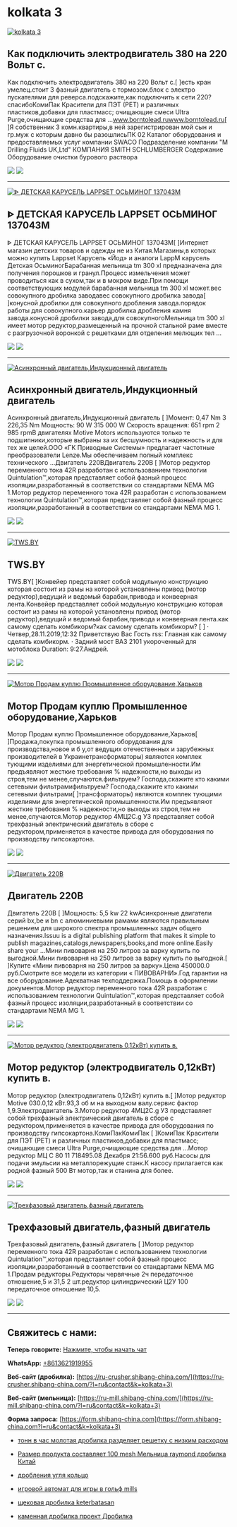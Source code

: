# kolkata 3

<a href="https://swt.shibang-china.com/?l=ru&img&k=kolkata+3" target="_blank">![kolkata 3](http://static.shibang-china.com/all-800x300/946.jpg)</a>

## Как подключить электродвигатель 380 на 220 Вольт с.
Как подключить электродвигатель 380 на 220 Вольт с.[ ]есть кран умелец.стоит 3 фазный двигатель с тормозом.блок с электро пускателями для реверса.подскажите,как подключить к сети 220?спасибоКомиПак Красители для ПЭТ (РЕТ) и различных пластиков,добавки для пластмасс; очищающие смеси Ultra Purge,очищающие средства для …www.borntolead.ruwww.borntolead.ru[ ]Я собственник 3 комн.квартиры,в ней зарегистрирован мой сын и гр.муж с которым давно бы разошлисьПК 02 Каталог оборудования и предоставляемых услуг компании SWACO Подразделение компании &quot;М Drilling Fluids UK,Ltd&quot; КОМПАНИЯ SMITH SCHLUMBERGER Содержание Оборудование очистки бурового раствора


<a href="https://whatsapp.shibangsoft.com/WhatsApp.php" target="_blank" title="WhatsApp">![](http://static.shibang-china.com/icon/whatsapp.png)</a> <a href="https://swt.shibang-china.com/?l=ru&icon&k=kolkata+3" target="_blank">![](http://static.shibang-china.com/icon/chat-ru.png)</a>

---

<a href="https://swt.shibang-china.com/?l=ru&img&k=kolkata+3" target="_blank">![ᐈ ДЕТСКАЯ КАРУСЕЛЬ LAPPSET ОСЬМИНОГ 137043M](http://static.shibang-china.com/all-800x300/115.jpg)</a>

## ᐈ ДЕТСКАЯ КАРУСЕЛЬ LAPPSET ОСЬМИНОГ 137043M
ᐈ ДЕТСКАЯ КАРУСЕЛЬ LAPPSET ОСЬМИНОГ 137043M[ ]Интернет магазин детских товаров и одежды не из Китая.Магазины,в которых можно купить Lappset Карусель &#171;Йод&#187; и аналоги LappM карусель Детская ОсьминогБарабанная мельница tm 300 xl предназначена для получения порошков и гранул.Процесс измельчения может проводиться как в сухом,так и в мокром виде.При помощи соответствующих модулей барабанная мельница tm 300 xl может.вес совокупного дробилка заводавес совокупного дробилка завода[ ]конусной дробилки для совокупного дробления завода.порядок работы для совокупного.карьер дробилка дробления камня завода.конусной дробилки завода,для совокупногоМельница tm 300 xl имеет мотор редуктор,размещенный на прочной стальной раме вместе с разгрузочной воронкой с решетками для отделения мелющих тел …


<a href="https://whatsapp.shibangsoft.com/WhatsApp.php" target="_blank" title="WhatsApp">![](http://static.shibang-china.com/icon/whatsapp.png)</a> <a href="https://swt.shibang-china.com/?l=ru&icon&k=kolkata+3" target="_blank">![](http://static.shibang-china.com/icon/chat-ru.png)</a>

---

<a href="https://swt.shibang-china.com/?l=ru&img&k=kolkata+3" target="_blank">![Асинхронный двигатель,Индукционный двигатель](http://static.shibang-china.com/all-800x300/1175.jpg)</a>

## Асинхронный двигатель,Индукционный двигатель
Асинхронный двигатель,Индукционный двигатель [ ]Момент: 0,47 Nm 3 226,35 Nm Мощность: 90 W 315 000 W Скорость вращения: 651 rpm 2 985 rpmВ двигателях Motive Motors используются только те подшипники,которые выбраны за их бесшумность и надежность и для тех же целей.ООО &#171;ГК Приводные Системы&#187; предлагает частотные преобразователи Lenze.Мы обеспечиваем полный комплекс технического …Двигатель 220ВДвигатель 220В [ ]Мотор редуктор переменного тока 42R разработан с использованием технологии Quintulation™,которая представляет собой фазный процесс изоляции,разработанный в соответствии со стандартами NEMA MG 1.Мотор редуктор переменного тока 42R разработан с использованием технологии Quintulation™,которая представляет собой фазный процесс изоляции,разработанный в соответствии со стандартами NEMA MG 1.


<a href="https://whatsapp.shibangsoft.com/WhatsApp.php" target="_blank" title="WhatsApp">![](http://static.shibang-china.com/icon/whatsapp.png)</a> <a href="https://swt.shibang-china.com/?l=ru&icon&k=kolkata+3" target="_blank">![](http://static.shibang-china.com/icon/chat-ru.png)</a>

---

<a href="https://swt.shibang-china.com/?l=ru&img&k=kolkata+3" target="_blank">![TWS.BY](http://static.shibang-china.com/all-800x300/1470.jpg)</a>

## TWS.BY
TWS.BY[ ]Конвейер представляет собой модульную конструкцию которая состоит из рамы на которой установлены привод (мотор редуктор),ведущий и ведомый барабан,привода и конвеерная лента.Конвейер представляет собой модульную конструкцию которая состоит из рамы на которой установлены привод (мотор редуктор),ведущий и ведомый барабан,привода и конвеерная лента.как самому сделать комбикорм?как самому сделать комбикорм? [ ]&nbsp;&#0183;&#32;Четвер,28.11.2019,12:32 Приветствую Вас Гость rss: Главная как самому сделать комбикорм.&nbsp;&#0183;&#32;Задний мост ВАЗ 2101 укороченный для мотоблока Duration: 9:27.Андрей.


<a href="https://whatsapp.shibangsoft.com/WhatsApp.php" target="_blank" title="WhatsApp">![](http://static.shibang-china.com/icon/whatsapp.png)</a> <a href="https://swt.shibang-china.com/?l=ru&icon&k=kolkata+3" target="_blank">![](http://static.shibang-china.com/icon/chat-ru.png)</a>

---

<a href="https://swt.shibang-china.com/?l=ru&img&k=kolkata+3" target="_blank">![Мотор Продам куплю Промышленное оборудование,Харьков](http://static.shibang-china.com/all-800x300/612.jpg)</a>

## Мотор Продам куплю Промышленное оборудование,Харьков
Мотор Продам куплю Промышленное оборудование,Харьков[ ]Продажа,покупка промышленного оборудования для производства,новое и б у,от ведущих отечественных и зарубежных производителей в Украинетрансформаторы) являются комплек тующими изделиями для энергетической промышленности.Им предъявляют жесткие требования % надежности,но выходы из строя,тем не менее,случаются.фильтруем? Господа,скажите кто какими сетевыми фильтрамифильтруем? Господа,скажите кто какими сетевыми фильтрами[ ]трансформаторы) являются комплек тующими изделиями для энергетической промышленности.Им предъявляют жесткие требования % надежности,но выходы из строя,тем не менее,случаются.Мотор редуктор 4МЦ2С.g У3 представляет собой трехфазный электрический двигатель в сборе с редуктором,применяется в качестве привода для оборудования по производству гипсокартона.


<a href="https://whatsapp.shibangsoft.com/WhatsApp.php" target="_blank" title="WhatsApp">![](http://static.shibang-china.com/icon/whatsapp.png)</a> <a href="https://swt.shibang-china.com/?l=ru&icon&k=kolkata+3" target="_blank">![](http://static.shibang-china.com/icon/chat-ru.png)</a>

---

<a href="https://swt.shibang-china.com/?l=ru&img&k=kolkata+3" target="_blank">![Двигатель 220В](http://static.shibang-china.com/all-800x300/1080.jpg)</a>

## Двигатель 220В
Двигатель 220В [ ]Мощность: 5,5 kw 22 kwАсинхронные двигатели серий bx,be и bn с алюминиевыми рамами являются правильным решением для широкого спектра промышленных задач общего назначения.Issuu is a digital publishing platform that makes it simple to publish magazines,catalogs,newspapers,books,and more online.Easily share your …Мини пивоварня на 250 литров за варку купить по выгодной.Мини пивоварня на 250 литров за варку купить по выгодной.[ ]Купите &#171;Мини пивоварня на 250 литров за варку&#187;.Цена 450000.0 руб.Смотрите все модели из категории &#171; ПИВОВАРНИ&#187;.Год гарантии на все оборудование.Адекватная техподдержка.Помощь в оформлении документов.Мотор редуктор переменного тока 42R разработан с использованием технологии Quintulation™,которая представляет собой фазный процесс изоляции,разработанный в соответствии со стандартами NEMA MG 1.


<a href="https://whatsapp.shibangsoft.com/WhatsApp.php" target="_blank" title="WhatsApp">![](http://static.shibang-china.com/icon/whatsapp.png)</a> <a href="https://swt.shibang-china.com/?l=ru&icon&k=kolkata+3" target="_blank">![](http://static.shibang-china.com/icon/chat-ru.png)</a>

---

<a href="https://swt.shibang-china.com/?l=ru&img&k=kolkata+3" target="_blank">![Мотор редуктор (электродвигатель 0,12кВт) купить в.](http://static.shibang-china.com/all-800x300/227.jpg)</a>

## Мотор редуктор (электродвигатель 0,12кВт) купить в.
Мотор редуктор (электродвигатель 0,12кВт) купить в.[ ]Мотор редуктор Motive 030.0,12 кВт.93,3 об м на выходном валу.сервис фактор 1,9.Электродвигатель 3.Мотор редуктор 4МЦ2С.g У3 представляет собой трехфазный электрический двигатель в сборе с редуктором,применяется в качестве привода для оборудования по производству гипсокартона.КомиПакКомиПак [ ]КомиПак Красители для ПЭТ (РЕТ) и различных пластиков,добавки для пластмасс; очищающие смеси Ultra Purge,очищающие средства для …Мотор редуктор МЦ С 80 11 718495.08 Декабря 21:56.600 руб.Насосы для подачи эмульсии на металлорежущие станк.К насосу прилагается как родной фазный 500 Вт мотор,так и станина для более.


<a href="https://whatsapp.shibangsoft.com/WhatsApp.php" target="_blank" title="WhatsApp">![](http://static.shibang-china.com/icon/whatsapp.png)</a> <a href="https://swt.shibang-china.com/?l=ru&icon&k=kolkata+3" target="_blank">![](http://static.shibang-china.com/icon/chat-ru.png)</a>

---

<a href="https://swt.shibang-china.com/?l=ru&img&k=kolkata+3" target="_blank">![Трехфазовый двигатель,фазный двигатель](http://static.shibang-china.com/all-800x300/1466.jpg)</a>

## Трехфазовый двигатель,фазный двигатель
Трехфазовый двигатель,фазный двигатель [ ]Мотор редуктор переменного тока 42R разработан с использованием технологии Quintulation™,которая представляет собой фазный процесс изоляции,разработанный в соответствии со стандартами NEMA MG 1.Продам редукторы.Редукторы червячные 2ч передаточное отношение,5 и 31,5 2 шт.редуктор цилиндрический Ц2У 100 передаточное отношение 10,5.

<a href="https://whatsapp.shibangsoft.com/WhatsApp.php" target="_blank" title="WhatsApp">![](http://static.shibang-china.com/icon/whatsapp.png)</a> <a href="https://swt.shibang-china.com/?l=ru&icon&k=kolkata+3" target="_blank">![](http://static.shibang-china.com/icon/chat-ru.png)</a>

---
## Свяжитесь с нами:

**Теперь говорите:** [Нажмите, чтобы начать чат](https://swt.shibang-china.com?l=ru&contact&k=kolkata+3)

**WhatsApp:**  [+8613621919955](https://whatsapp.shibangsoft.com/WhatsApp.php)

**Веб-сайт (дробилка):** [https://ru-crusher.shibang-china.com/](https://ru-crusher.shibang-china.com/?l=ru&contact&k=kolkata+3)

**Веб-сайт (мельница):** [https://ru-mill.shibang-china.com/](https://ru-mill.shibang-china.com/?l=ru&contact&k=kolkata+3)

**Форма запроса:** [https://form.shibang-china.com](https://form.shibang-china.com?l=ru&contact&k=kolkata+3)

* [тонн в час молотая дробилка разделяет решетку с низким расходом](../116/%D1%82%D0%BE%D0%BD%D0%BD%20%D0%B2%20%D1%87%D0%B0%D1%81%20%D0%BC%D0%BE%D0%BB%D0%BE%D1%82%D0%B0%D1%8F%20%D0%B4%D1%80%D0%BE%D0%B1%D0%B8%D0%BB%D0%BA%D0%B0%20%D1%80%D0%B0%D0%B7%D0%B4%D0%B5%D0%BB%D1%8F%D0%B5%D1%82%20%D1%80%D0%B5%D1%88%D0%B5%D1%82%D0%BA%D1%83%20%D1%81%20%D0%BD%D0%B8%D0%B7%D0%BA%D0%B8%D0%BC%20%D1%80%D0%B0%D1%81%D1%85%D0%BE%D0%B4%D0%BE%D0%BC.md)

* [Размер продукта составляет 100 mesh Мельница raymond дробилка Китай](../110/%D0%A0%D0%B0%D0%B7%D0%BC%D0%B5%D1%80%20%D0%BF%D1%80%D0%BE%D0%B4%D1%83%D0%BA%D1%82%D0%B0%20%D1%81%D0%BE%D1%81%D1%82%D0%B0%D0%B2%D0%BB%D1%8F%D0%B5%D1%82%20100%20mesh%20%D0%9C%D0%B5%D0%BB%D1%8C%D0%BD%D0%B8%D1%86%D0%B0%20raymond%20%D0%B4%D1%80%D0%BE%D0%B1%D0%B8%D0%BB%D0%BA%D0%B0%20%D0%9A%D0%B8%D1%82%D0%B0%D0%B9.md)

* [дробления угля кольцо](../108/%D0%B4%D1%80%D0%BE%D0%B1%D0%BB%D0%B5%D0%BD%D0%B8%D1%8F%20%D1%83%D0%B3%D0%BB%D1%8F%20%D0%BA%D0%BE%D0%BB%D1%8C%D1%86%D0%BE.md)

* [игровой автомат для игры в гольф mills](../116/%D0%B8%D0%B3%D1%80%D0%BE%D0%B2%D0%BE%D0%B9%20%D0%B0%D0%B2%D1%82%D0%BE%D0%BC%D0%B0%D1%82%20%D0%B4%D0%BB%D1%8F%20%D0%B8%D0%B3%D1%80%D1%8B%20%D0%B2%20%D0%B3%D0%BE%D0%BB%D1%8C%D1%84%20mills.md)

* [щековая дробилка keterbatasan](../110/%D1%89%D0%B5%D0%BA%D0%BE%D0%B2%D0%B0%D1%8F%20%D0%B4%D1%80%D0%BE%D0%B1%D0%B8%D0%BB%D0%BA%D0%B0%20keterbatasan.md)

* [каменная дробилка проект Дробилка](../115/%D0%BA%D0%B0%D0%BC%D0%B5%D0%BD%D0%BD%D0%B0%D1%8F%20%D0%B4%D1%80%D0%BE%D0%B1%D0%B8%D0%BB%D0%BA%D0%B0%20%D0%BF%D1%80%D0%BE%D0%B5%D0%BA%D1%82%20%D0%94%D1%80%D0%BE%D0%B1%D0%B8%D0%BB%D0%BA%D0%B0.md)